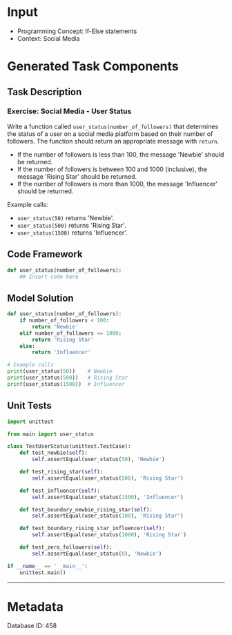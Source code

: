 # Input
- Programming Concept: If-Else statements
- Context: Social Media

# Generated Task Components
## Task Description
### Exercise: Social Media - User Status

Write a function called `user_status(number_of_followers)` that determines the status of a user on a social media platform based on their number of followers. The function should return an appropriate message with `return`.

- If the number of followers is less than 100, the message 'Newbie' should be returned.
- If the number of followers is between 100 and 1000 (inclusive), the message 'Rising Star' should be returned.
- If the number of followers is more than 1000, the message 'Influencer' should be returned.

Example calls:
- `user_status(50)` returns 'Newbie'.
- `user_status(500)` returns 'Rising Star'.
- `user_status(1500)` returns 'Influencer'.

## Code Framework
```python
def user_status(number_of_followers):
    ## Insert code here
```

## Model Solution
```python
def user_status(number_of_followers):
    if number_of_followers < 100:
        return 'Newbie'
    elif number_of_followers <= 1000:
        return 'Rising Star'
    else:
        return 'Influencer'

# Example calls
print(user_status(50))    # Newbie
print(user_status(500))   # Rising Star
print(user_status(1500))  # Influencer
```

## Unit Tests
```python
import unittest

from main import user_status

class TestUserStatus(unittest.TestCase):
    def test_newbie(self):
        self.assertEqual(user_status(50), 'Newbie')

    def test_rising_star(self):
        self.assertEqual(user_status(500), 'Rising Star')

    def test_influencer(self):
        self.assertEqual(user_status(1500), 'Influencer')

    def test_boundary_newbie_rising_star(self):
        self.assertEqual(user_status(100), 'Rising Star')

    def test_boundary_rising_star_influencer(self):
        self.assertEqual(user_status(1000), 'Rising Star')

    def test_zero_followers(self):
        self.assertEqual(user_status(0), 'Newbie')

if __name__ == '__main__':
    unittest.main()
```
___
# Metadata
Database ID: 458
